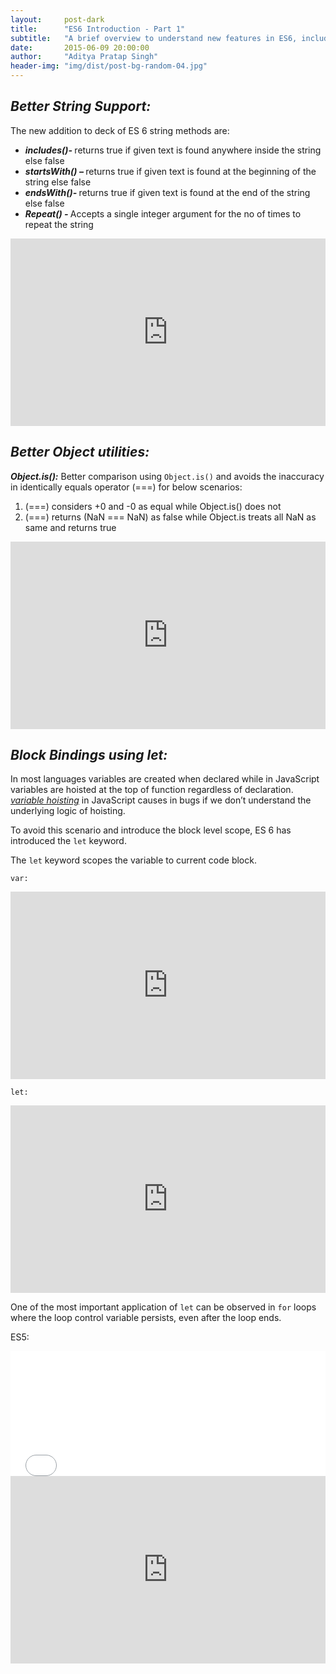 ```yaml
---
layout:     post-dark
title:      "ES6 Introduction - Part 1"
subtitle:   "A brief overview to understand new features in ES6, including Strings, Objects, let"
date:       2015-06-09 20:00:00
author:     "Aditya Pratap Singh"
header-img: "img/dist/post-bg-random-04.jpg"
---
```


<h2><i>Better String Support: </i></h2>

<p>The new addition to deck of ES 6 string methods are:</p>

<ul>

  <li><b><i> includes()- </i></b> returns true if given text is found anywhere inside the string else false </li>
  <li><b><i> startsWith() – </i></b> returns true if given text is found at the beginning of the string else false </li>
  <li><b><i> endsWith()- </i></b> returns true if given text is found at the end of the string else false </li>
  <li><b><i> Repeat() - </i></b> Accepts a single integer argument for the no of times to repeat the string </li>
</ul>

<iframe width="100%" height="300" frameborder="0" allowfullscreen src="http://www.es6fiddle.net/embed/iaplcqtx/"></iframe>

<h2><i>Better Object utilities: </i></h2>

<p><strong><i>Object.is():</i></strong> Better comparison using <code>Object.is()</code> and avoids the inaccuracy in identically equals operator (===) for below scenarios: </p> 

<ol>
  <li> (===) considers +0 and -0 as equal while Object.is() does not </li>
  <li> (===) returns (NaN === NaN) as false while Object.is treats all NaN as same and returns true </li>
</ol>

<iframe width="100%" height="300" frameborder="0" allowfullscreen src="http://www.es6fiddle.net/embed/iapkijp3/"></iframe>

<h2><i>Block Bindings using let: </i></h2> In most languages variables are created when declared while in JavaScript variables are hoisted at the top of function regardless of declaration. 
<a href="http://www.adequatelygood.com/JavaScript-Scoping-and-Hoisting.html"><i>variable hoisting</i></a> in JavaScript causes in bugs if we don’t understand the underlying logic of hoisting.

<p>To avoid this scenario and introduce the block level scope, ES 6 has introduced the <code>let</code> keyword.</p>

<p>The <code>let</code> keyword scopes the variable to current code block. </p>

<p><code>var: </code></p>
<iframe width="100%" height="300" frameborder="0" allowfullscreen src="http://www.es6fiddle.net/embed/iapkt8pv/"></iframe>

<p><code>let: </code></p>
<iframe width="100%" height="300" frameborder="0" allowfullscreen src="http://www.es6fiddle.net/embed/iapkuzte/"></iframe>

<p> One of the most important application of <code>let</code> can be observed in <code>for</code> loops where the loop control variable persists, even after the loop ends. </p>

<p>ES5:</p> 
<iframe width="100%" height="200" src="//jsfiddle.net/raL2y4L2/embedded/" allowfullscreen="allowfullscreen" frameborder="0"></iframe>
<iframe width="100%" height="300" frameborder="0" allowfullscreen src="http://www.es6fiddle.net/embed/iapllgu6/"></iframe>